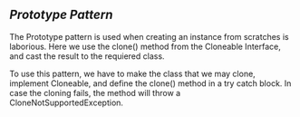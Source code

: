 ## *Prototype Pattern*

The Prototype pattern is used when creating an instance from scratches is laborious. Here we use the clone() method from 
the Cloneable Interface, and cast the result to the requiered class.

To use this pattern, we have to make the class that we may clone, implement Cloneable, and define the clone() method in a 
try catch block. In case the cloning fails, the method will throw a CloneNotSupportedException.
